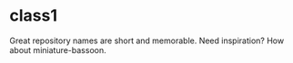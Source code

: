 # class1
Great repository names are short and memorable. Need inspiration? How about miniature-bassoon.
